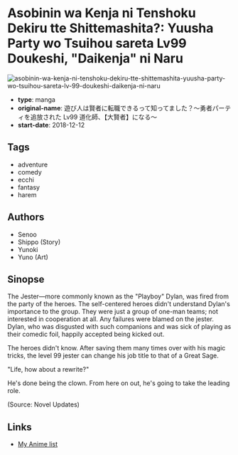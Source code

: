 # Asobinin wa Kenja ni Tenshoku Dekiru tte Shittemashita?: Yuusha Party wo Tsuihou sareta Lv99 Doukeshi, "Daikenja" ni Naru

![asobinin-wa-kenja-ni-tenshoku-dekiru-tte-shittemashita-yuusha-party-wo-tsuihou-sareta-lv-99-doukeshi-daikenja-ni-naru](https://cdn.myanimelist.net/images/manga/3/219460.jpg)

-   **type**: manga
-   **original-name**: 遊び人は賢者に転職できるって知ってました？～勇者パーティを追放された Lv99 道化師、【大賢者】になる～
-   **start-date**: 2018-12-12

## Tags

-   adventure
-   comedy
-   ecchi
-   fantasy
-   harem

## Authors

-   Senoo
-   Shippo (Story)
-   Yunoki
-   Yuno (Art)

## Sinopse

The Jester—more commonly known as the "Playboy" Dylan, was fired from the party of the heroes. The self-centered heroes didn't understand Dylan's importance to the group. They were just a group of one-man teams; not interested in cooperation at all. Any failures were blamed on the jester. Dylan, who was disgusted with such companions and was sick of playing as their comedic foil, happily accepted being kicked out.

The heroes didn't know. After saving them many times over with his magic tricks, the level 99 jester can change his job title to that of a Great Sage.

"Life, how about a rewrite?"

He's done being the clown. From here on out, he's going to take the leading role.

(Source: Novel Updates)

## Links

-   [My Anime list](https://myanimelist.net/manga/120354/Asobinin_wa_Kenja_ni_Tenshoku_Dekiru_tte_Shittemashita__Yuusha_Party_wo_Tsuihou_sareta_Lv99_Doukeshi_Daikenja_ni_Naru)
